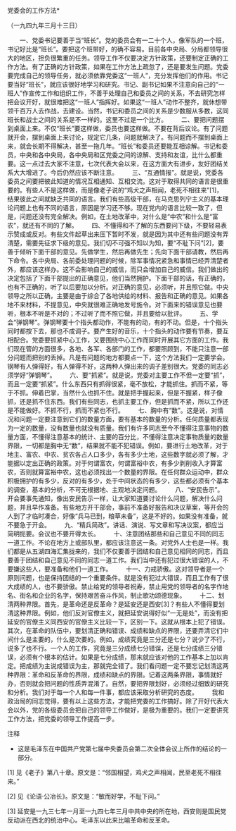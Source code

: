党委会的工作方法*

（一九四九年三月十三日）



　　一、党委书记要善于当“班长”。党的委员会有一二十个人，像军队的一个班，书记好比是“班长”。要把这个班带好，的确不容易。目前各中央局、分局都领导很大的地区，担负很繁重的任务。领导工作不仅要决定方针政策，还要制定正确的工作方法。有了正确的方针政策，如果在工作方法上疏忽了，还是要发生问题。党委要完成自己的领导任务，就必须依靠党委这“一班人”，充分发挥他们的作用。书记要当好“班长”，就应该很好地学习和研究。书记、副书记如果不注意向自己的“一班人”作宣传工作和组织工作，不善于处理自己和委员之间的关系，不去研究怎样把会议开好，就很难把这“一班人”指挥好。如果这“一班人”动作不整齐，就休想带领千百万人去作战，去建设。当然，书记和委员之间的关系是少数服从多数，这同班长和战士之间的关系是不一样的。这里不过是一个比方。
　　二、要把问题摆到桌面上来。不仅“班长”要这样做，委员也要这样做。不要在背后议论。有了问题就开会，摆到桌面上来讨论，规定它几条，问题就解决了。有问题而不摆到桌面上来，就会长期不得解决，甚至一拖几年。“班长”和委员还要能互相谅解。书记和委员，中央和各中央局，各中央局和区党委之间的谅解、支持和友谊，比什么都重要。这一点过去大家不注意，七次代表大会以来，在这方面大有进步，友好团结关系大大增进了。今后仍然应该不断注意。
　　三、“互通情报”。就是说，党委各委员之间要把彼此知道的情况互相通知、互相交流。这对于取得共同的语言是很重要的。有些人不是这样做，而是像老子说的“鸡犬之声相闻，老死不相往来”[1]，结果彼此之间就缺乏共同的语言。我们有些高级干部，在马克思列宁主义的基本理论问题上也有不同的语言，原因是学习还不够。现在党内的语言比较一致了，但是，问题还没有完全解决。例如，在土地改革中，对什么是“中农”和什么是“富农”，就还有不同的了解。
　　四、不懂得和不了解的东西要问下级，不要轻易表示赞成或反对。有些文件起草出来压下暂时不发，就是因为其中还有些问题没有弄清楚，需要先征求下级的意见。我们切不可强不知以为知，要“不耻下问”[2]，要善于倾听下面干部的意见。先做学生，然后再做先生；先向下面干部请教，然后再下命令。各中央局、各前委处理问题的时候，除军事情况紧急和事情已经弄清楚者外，都应该这样办。这不会影响自己的威信，而只会增加自己的威信。我们做出的决定包括了下面干部提出的正确意见，他们当然拥护。下面干部的话，有正确的，也有不正确的，听了以后要加以分析。对正确的意见，必须听，并且照它做。中央领导之所以正确，主要是由于综合了各地供给的材料、报告和正确的意见。如果各地不来材料，不提意见，中央就很难正确地发号施令。对下面来的错误意见也要听，根本不听是不对的；不过听了而不照它做，并且要给以批评。
　　五、学会“弹钢琴”。弹钢琴要十个指头都动作，不能有的动，有的不动。但是，十个指头同时都按下去，那也不成调子。要产生好的音乐，十个指头的动作要有节奏，要互相配合。党委要抓紧中心工作，又要围绕中心工作而同时开展其它方面的工作。我们现在管的方面很多，各地、各军、各部门的工作，都要照顾到，不能只注意一部分问题而把别的丢掉。凡是有问题的地方都要点一下，这个方法我们一定要学会。钢琴有人弹得好，有人弹得不好，这两种人弹出来的调子差别很大。党委的同志必须学好“弹钢琴”。
　　六、要“抓紧”。就是说，党委对主要工作不但一定要“抓”，而且一定要“抓紧”。什么东西只有抓得很紧，毫不放松，才能抓住。抓而不紧，等于不抓。伸着巴掌，当然什么也抓不住。就是把手握起来，但是不握紧，样子像抓，还是抓不住东西。我们有些同志，也抓主要工作，但是抓而不紧，所以工作还是不能做好。不抓不行，抓而不紧也不行。
　　七、胸中有“数”。这是说，对情况和问题一定要注意到它们的数量方面，要有基本的数量的分析。任何质量都表现为一定的数量，没有数量也就没有质量。我们有许多同志至今不懂得注意事物的数量方面，不懂得注意基本的统计、主要的百分比，不懂得注意决定事物质量的数量界限，一切都是胸中无“数”，结果就不能不犯错误。例如，要进行土地改革，对于地主、富农、中农、贫农各占人口多少，各有多少土地，这些数字就必须了解，才能据以定出正确的政策。对于何谓富农，何谓富裕中农，有多少剥削收入才算富农，否则就算富裕中农，这也必须找出一个数量的界限。在任何群众运动中，群众积极拥护的有多少，反对的有多少，处于中间状态的有多少，这些都必须有个基本的调查，基本的分析，不可无根据地、主观地决定问题。
　　八、“安民告示”。开会要事先通知，像出安民告示一样，让大家知道要讨论什么问题，解决什么问题，并且早作准备。有些地方开干部会，事前不准备好报告和决议草案，等开会的人到了才临时凑合，好像“兵马已到，粮草未备”，这是不好的。如果没有准备，就不要急于开会。
　　九、“精兵简政”。讲话、演说、写文章和写决议案，都应当简明扼要。会议也不要开得太长。
　　十、注意团结那些和自己意见不同的同志一道工作。不论在地方上或部队里，都应该注意这一条。对党外人士也是一样。我们都是从五湖四海汇集拢来的，我们不仅要善于团结和自己意见相同的同志，而且要善于团结和自己意见不同的同志一道工作。我们当中还有犯过很大错误的人，不要嫌这些人，要准备和他们一道工作。
　　十一、力戒骄傲。这对领导者是一个原则问题，也是保持团结的一个重要条件。就是没有犯过大错误，而且工作有了很大成绩的人，也不要骄傲。禁止给党的领导者祝寿，禁止用党的领导者的名字作地名、街名和企业的名字，保持艰苦奋斗作风，制止歌功颂德现象。
　　十二、划清两种界限。首先，是革命还是反革命？是延安还是西安[3]？有些人不懂得要划清这种界限。例如，他们反对官僚主义，就把延安说得好似“一无是处”，而没有把延安的官僚主义同西安的官僚主义比较一下，区别一下。这就从根本上犯了错误。其次，在革命的队伍中，要划清正确和错误、成绩和缺点的界限，还要弄清它们中间什么是主要的，什么是次要的。例如，成绩究竟是三分还是七分？说少了不行，说多了也不行。一个人的工作，究竟是三分成绩七分错误，还是七分成绩三分错误，必须有个根本的估计。如果是七分成绩，那末就应该对他的工作基本上加以肯定。把成绩为主说成错误为主，那就完全错了。我们看问题一定不要忘记划清这两种界限：革命和反革命的界限，成绩和缺点的界限。记着这两条界限，事情就好办，否则就会把问题的性质弄混淆了。自然，要把界限划好，必须经过细致的研究和分析。我们对于每一个人和每一件事，都应该采取分析研究的态度。
　　我和政治局的同志觉得，要有以上这些方法，才能把党委的工作搞好。除了开好代表大会以外，党的各级委员会把自己的领导工作做好，是极为重要的。我们一定要讲究工作方法，把党委的领导工作提高一步。


注释

* 这是毛泽东在中国共产党第七届中央委员会第二次全体会议上所作的结论的一部分。

[1] 见《老子》第八十章。原文是：“邻国相望，鸡犬之声相闻，民至老死不相往来。”

[2] 见《论语·公冶长》。原文是：“敏而好学，不耻下问。”

[3] 延安是一九三七年一月至一九四七年三月中共中央的所在地，西安则是国民党反动派在西北的统治中心。毛泽东以此来比喻革命和反革命。
